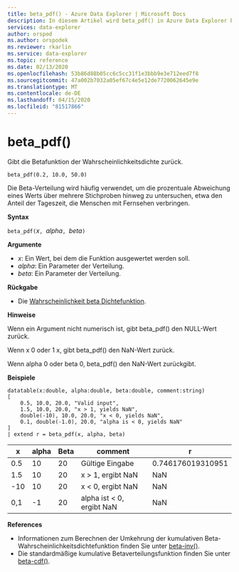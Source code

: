 ```yaml
---
title: beta_pdf() - Azure Data Explorer | Microsoft Docs
description: In diesem Artikel wird beta_pdf() in Azure Data Explorer beschrieben.
services: data-explorer
author: orspod
ms.author: orspodek
ms.reviewer: rkarlin
ms.service: data-explorer
ms.topic: reference
ms.date: 02/13/2020
ms.openlocfilehash: 53b86d88b05cc6c5cc31f1e3bbb9e3e712eed7f8
ms.sourcegitcommit: 47a002b7032a05ef67c4e5e12de7720062645e9e
ms.translationtype: MT
ms.contentlocale: de-DE
ms.lasthandoff: 04/15/2020
ms.locfileid: "81517866"
---
```

# <a name="beta_pdf"></a>beta_pdf()

Gibt die Betafunktion der Wahrscheinlichkeitsdichte zurück.

```kusto
beta_pdf(0.2, 10.0, 50.0)
```

Die Beta-Verteilung wird häufig verwendet, um die prozentuale Abweichung eines Werts über mehrere Stichproben hinweg zu untersuchen, etwa den Anteil der Tageszeit, die Menschen mit Fernsehen verbringen.

**Syntax**

`beta_pdf(`*x*`, `*alpha*`, `*beta*`)`

**Argumente**

* *x*: Ein Wert, bei dem die Funktion ausgewertet werden soll.
* *alpha*: Ein Parameter der Verteilung.
* *beta*: Ein Parameter der Verteilung.

**Rückgabe**

* Die [Wahrscheinlichkeit beta Dichtefunktion](https://en.wikipedia.org/wiki/Beta_distribution#Probability_density_function).

**Hinweise**

Wenn ein Argument nicht numerisch ist, gibt beta_pdf() den NULL-Wert zurück.

Wenn x 0 oder 1 x, gibt beta_pdf() den NaN-Wert zurück.

Wenn alpha 0 oder beta 0, beta_pdf() den NaN-Wert zurückgibt.

**Beispiele**

```kusto
datatable(x:double, alpha:double, beta:double, comment:string)
[
    0.5, 10.0, 20.0, "Valid input",
    1.5, 10.0, 20.0, "x > 1, yields NaN",
    double(-10), 10.0, 20.0, "x < 0, yields NaN",
    0.1, double(-1.0), 20.0, "alpha is < 0, yields NaN"
]
| extend r = beta_pdf(x, alpha, beta)
```

|x|alpha|Beta|comment|r|
|---|---|---|---|---|
|0.5|10|20|Gültige Eingabe|0.746176019310951|
|1.5|10|20|x > 1, ergibt NaN|NaN|
|-10|10|20|x < 0, ergibt NaN|NaN|
|0,1|-1|20|alpha ist < 0, ergibt NaN|NaN|

**References**

* Informationen zum Berechnen der Umkehrung der kumulativen Beta-Wahrscheinlichkeitsdichtefunktion finden Sie unter [beta-inv()](./beta-invfunction.md).
* Die standardmäßige kumulative Betaverteilungsfunktion finden Sie unter [beta-cdf()](./beta-cdffunction.md).